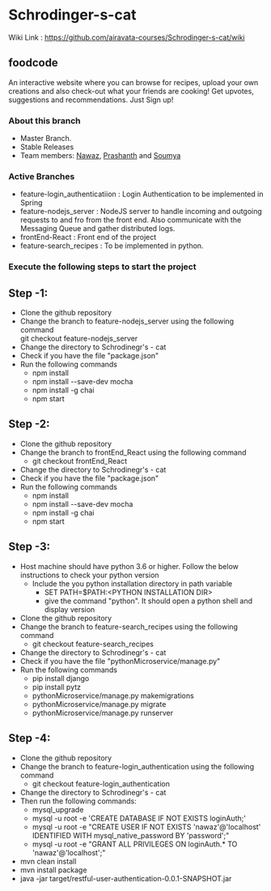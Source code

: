 # Schrodinger-s-cat

Wiki Link : https://github.com/airavata-courses/Schrodinger-s-cat/wiki

## foodcode
An interactive website where you can browse for recipes, upload your own creations and also check-out what your friends are cooking! Get upvotes, suggestions and recommendations. Just Sign up!

### About this branch
* Master Branch.
* Stable Releases
* Team members: [Nawaz](https://www.linkedin.com/in/nawazhk/), [Prashanth](https://www.linkedin.com/in/prashanth-swargam-pswargam/) and [Soumya](https://www.linkedin.com/in/jlsoumya/)

### Active Branches
* feature-login_authenticatiion : Login Authentication to be implemented in Spring
* feature-nodejs_server : NodeJS server to handle incoming and outgoing requests to and fro from the front end. Also communicate with the Messaging Queue and gather distributed logs.
* frontEnd-React : Front end of the project
* feature-search_recipes : To be implemented in python.

### Execute the following steps to start the project

## Step -1:
* Clone the github repository
* Change the branch to feature-nodejs_server using the following command   
    git checkout feature-nodejs_server
* Change the directory to Schrodinegr's - cat
* Check if you have the file "package.json"
* Run the following commands
   * npm install 
   * npm install --save-dev mocha
   * npm install -g chai
   * npm start


## Step -2:
* Clone the github repository
* Change the branch to frontEnd_React using the following command   
    * git checkout frontEnd_React
* Change the directory to Schrodinegr's - cat
* Check if you have the file "package.json"
* Run the following commands
   * npm install 
   * npm install --save-dev mocha
   * npm install -g chai
   * npm start


## Step -3:
* Host machine should have python 3.6 or higher. Follow the below instructions to check your python version
    * Include the you python installation directory in path variable
        * SET PATH=$PATH:&lt;PYTHON INSTALLATION DIR&gt;
        * give the command "python". It should open a python shell and display version
* Clone the github repository
* Change the branch to feature-search_recipes using the following command   
    * git checkout feature-search_recipes
* Change the directory to Schrodinegr's - cat
* Check if you have the file "pythonMicroservice/manage.py"
* Run the following commands
   * pip install django
   * pip install pytz
   * pythonMicroservice/manage.py makemigrations
   * pythonMicroservice/manage.py migrate
   * pythonMicroservice/manage.py runserver

## Step -4:
* Clone the github repository
* Change the branch to feature-login_authentication using the following command   
    * git checkout feature-login_authentication
* Change the directory to Schrodinegr's - cat
* Then run the following commands:
	* mysql_upgrade
  	* mysql -u root -e 'CREATE DATABASE IF NOT EXISTS loginAuth;'
  	* mysql -u root -e "CREATE USER IF NOT EXISTS 'nawaz'@'localhost' IDENTIFIED WITH mysql_native_password BY 'password';"
  	* mysql -u root -e "GRANT ALL PRIVILEGES ON loginAuth.* TO 'nawaz'@'localhost';"
* mvn clean install
* mvn install package
* java -jar target/restful-user-authentication-0.0.1-SNAPSHOT.jar